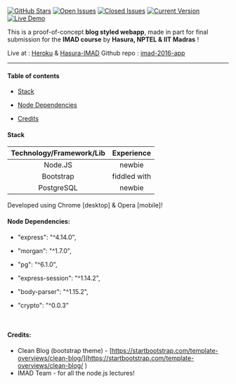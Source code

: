 [![GitHub Stars](https://img.shields.io/github/stars/FlameFractal/imad-2016-app.svg)](https://github.com/rhnvrm/FlameFractal/imad-2016-app/stargazers) [![Open Issues](https://img.shields.io/badge/open%20issues-3-red.svg)](https://github.com/FlameFractal/imad-2016-app/issues) [![Closed Issues](https://img.shields.io/badge/closed%20issues-7-green.svg)](https://github.com/FlameFractal/imad-2016-app/issues?q=is%3Aissue+is%3Aclosed) [![Current Version](https://img.shields.io/badge/version-1.0-lightgrey.svg)](https://github.com/FlameFractal/imad-2016-app/releases) [![Live Demo](https://img.shields.io/badge/demo-online-green.svg)](http://imad-blog.herokuapp.com)

This is a proof-of-concept **blog styled webapp**, made in part for final submission for the **IMAD course** by **Hasura, NPTEL & IIT Madras** !

Live at : [Heroku](imad-blog.herokuapp.com) & [Hasura-IMAD](flamefractal.imad.hasura-app.io)
Github repo : [imad-2016-app](https://github.com/flamefractal/imad-2016-app/)



---



#### Table of contents

- [Stack](#stack)

- [Node Dependencies](#node-dependencies)


- [Credits](#credits)




#### Stack

| Technology/Framework/Lib |  Experience  |
| :----------------------: | :----------: |
|         Node.JS          |    newbie    |
|        Bootstrap         | fiddled with |
|        PostgreSQL        |    newbie    |
Developed using Chrome [desktop] & Opera [mobile]!




#### Node Dependencies:

- "express": "^4.14.0",

- "morgan": "^1.7.0",

- "pg": "^6.1.0",

- "express-session": "^1.14.2",

- "body-parser": "^1.15.2",

- "crypto": "^0.0.3"

  ​


#### Credits:

- Clean Blog (bootstrap theme) - [https://startbootstrap.com/template-overviews/clean-blog/](https://startbootstrap.com/template-overviews/clean-blog/	)
- IMAD Team - for all the node.js lectures!

